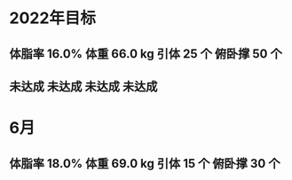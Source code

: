 # 2022年目标 

## 体脂率 16.0%   体重 66.0 kg   引体 25 个   俯卧撑 50 个

##  未达成           未达成        未达成       未达成


# 6月 

## 体脂率 18.0%   体重 69.0 kg   引体 15 个   俯卧撑 30 个
